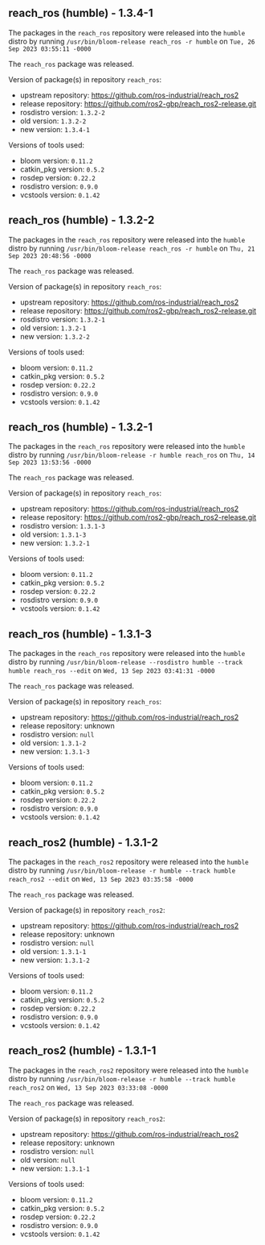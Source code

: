 ## reach_ros (humble) - 1.3.4-1

The packages in the `reach_ros` repository were released into the `humble` distro by running `/usr/bin/bloom-release reach_ros -r humble` on `Tue, 26 Sep 2023 03:55:11 -0000`

The `reach_ros` package was released.

Version of package(s) in repository `reach_ros`:

- upstream repository: https://github.com/ros-industrial/reach_ros2
- release repository: https://github.com/ros2-gbp/reach_ros2-release.git
- rosdistro version: `1.3.2-2`
- old version: `1.3.2-2`
- new version: `1.3.4-1`

Versions of tools used:

- bloom version: `0.11.2`
- catkin_pkg version: `0.5.2`
- rosdep version: `0.22.2`
- rosdistro version: `0.9.0`
- vcstools version: `0.1.42`


## reach_ros (humble) - 1.3.2-2

The packages in the `reach_ros` repository were released into the `humble` distro by running `/usr/bin/bloom-release reach_ros -r humble` on `Thu, 21 Sep 2023 20:48:56 -0000`

The `reach_ros` package was released.

Version of package(s) in repository `reach_ros`:

- upstream repository: https://github.com/ros-industrial/reach_ros2
- release repository: https://github.com/ros2-gbp/reach_ros2-release.git
- rosdistro version: `1.3.2-1`
- old version: `1.3.2-1`
- new version: `1.3.2-2`

Versions of tools used:

- bloom version: `0.11.2`
- catkin_pkg version: `0.5.2`
- rosdep version: `0.22.2`
- rosdistro version: `0.9.0`
- vcstools version: `0.1.42`


## reach_ros (humble) - 1.3.2-1

The packages in the `reach_ros` repository were released into the `humble` distro by running `/usr/bin/bloom-release -r humble reach_ros` on `Thu, 14 Sep 2023 13:53:56 -0000`

The `reach_ros` package was released.

Version of package(s) in repository `reach_ros`:

- upstream repository: https://github.com/ros-industrial/reach_ros2
- release repository: https://github.com/ros2-gbp/reach_ros2-release.git
- rosdistro version: `1.3.1-3`
- old version: `1.3.1-3`
- new version: `1.3.2-1`

Versions of tools used:

- bloom version: `0.11.2`
- catkin_pkg version: `0.5.2`
- rosdep version: `0.22.2`
- rosdistro version: `0.9.0`
- vcstools version: `0.1.42`


## reach_ros (humble) - 1.3.1-3

The packages in the `reach_ros` repository were released into the `humble` distro by running `/usr/bin/bloom-release --rosdistro humble --track humble reach_ros --edit` on `Wed, 13 Sep 2023 03:41:31 -0000`

The `reach_ros` package was released.

Version of package(s) in repository `reach_ros`:

- upstream repository: https://github.com/ros-industrial/reach_ros2
- release repository: unknown
- rosdistro version: `null`
- old version: `1.3.1-2`
- new version: `1.3.1-3`

Versions of tools used:

- bloom version: `0.11.2`
- catkin_pkg version: `0.5.2`
- rosdep version: `0.22.2`
- rosdistro version: `0.9.0`
- vcstools version: `0.1.42`


## reach_ros2 (humble) - 1.3.1-2

The packages in the `reach_ros2` repository were released into the `humble` distro by running `/usr/bin/bloom-release -r humble --track humble reach_ros2 --edit` on `Wed, 13 Sep 2023 03:35:58 -0000`

The `reach_ros` package was released.

Version of package(s) in repository `reach_ros2`:

- upstream repository: https://github.com/ros-industrial/reach_ros2
- release repository: unknown
- rosdistro version: `null`
- old version: `1.3.1-1`
- new version: `1.3.1-2`

Versions of tools used:

- bloom version: `0.11.2`
- catkin_pkg version: `0.5.2`
- rosdep version: `0.22.2`
- rosdistro version: `0.9.0`
- vcstools version: `0.1.42`


## reach_ros2 (humble) - 1.3.1-1

The packages in the `reach_ros2` repository were released into the `humble` distro by running `/usr/bin/bloom-release -r humble --track humble reach_ros2` on `Wed, 13 Sep 2023 03:33:08 -0000`

The `reach_ros` package was released.

Version of package(s) in repository `reach_ros2`:

- upstream repository: https://github.com/ros-industrial/reach_ros2
- release repository: unknown
- rosdistro version: `null`
- old version: `null`
- new version: `1.3.1-1`

Versions of tools used:

- bloom version: `0.11.2`
- catkin_pkg version: `0.5.2`
- rosdep version: `0.22.2`
- rosdistro version: `0.9.0`
- vcstools version: `0.1.42`


